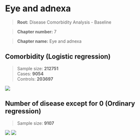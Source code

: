 # Eye and adnexa
    
> **Root:** Disease Comorbidity Analysis - Baseline

> **Chapter number:** 7  

> **Chapter name:** Eye and adnexa  

## Comorbidity (Logistic regression)
> Sample size: **212751**  
> Cases: **9054**  
> Controls: **203697**
<img src="/Chapter/Figures/Baseline/LG/Chapter_7.png"/>
<CsvTable src="/public/Chapter/Data/Baseline/LG/LG_Chapter_7.csv" label="🔍 View full results" />

## Number of disease except for 0 (Ordinary regression)
> Sample size: **9107**
<img src="/Chapter/Figures/Baseline/Histogram/Chapter_7_ba.png"/>
<CsvTable src="/public/Chapter/Data/Baseline/Histogram/Chapter_7_ba.csv" label="🔍 View full results" />
        
<img src="/Chapter/Figures/Baseline/ORD/Chapter_7.png"/>
<CsvTable src="/public/Chapter/Data/Baseline/ORD/ORD_Chapter_7.csv" label="🔍 View full results" />
